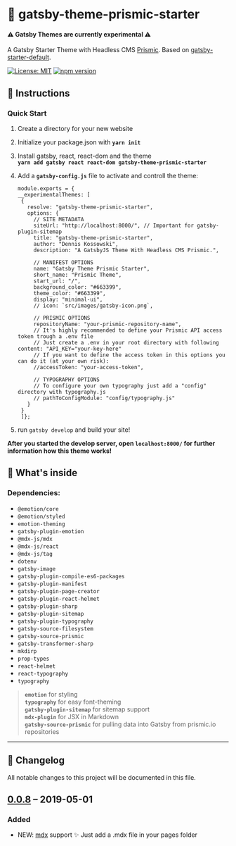 # 🌈 __gatsby-theme-prismic-starter__

#### ⚠️ __Gatsby Themes are currently experimental__ ⚠️

A Gatsby Starter Theme with Headless CMS [Prismic](https://prismic.io). Based on [gatsby-starter-default](https://www.gatsbyjs.org/starters/gatsbyjs/gatsby-starter-default/).

[![License: MIT](https://img.shields.io/badge/License-MIT-yellow.svg)](https://opensource.org/licenses/MIT)
[![npm version](https://badge.fury.io/js/gatsby-theme-prismic-starter.svg)](https://badge.fury.io/js/gatsby-theme-prismic-starter)

## 🚀 Instructions 
### Quick Start

1. Create a directory for your new website
2. Initialize your package.json with __`yarn init`__
3. Install gatsby, react, react-dom and the theme <br /> __`yarn add gatsby react react-dom gatsby-theme-prismic-starter`__
4. Add a __`gatsby-config.js`__ file to activate and controll the theme:

   ```javasript
   module.exports = {
   __experimentalThemes: [
    {
      resolve: "gatsby-theme-prismic-starter",
      options: {
        // SITE METADATA
        siteUrl: "http://localhost:8000/", // Important for gatsby-plugin-sitemap
        title: "gatsby-theme-prismic-starter",
        author: "Dennis Kossowski",
        description: "A GatsbyJS Theme With Headless CMS Prismic.",

        // MANIFEST OPTIONS
        name: "Gatsby Theme Prismic Starter",
        short_name: "Prismic Theme",
        start_url: "/",
        background_color: "#663399",
        theme_color: "#663399",
        display: "minimal-ui",
        // icon: `src/images/gatsby-icon.png`,

        // PRISMIC OPTIONS
        repositoryName: "your-prismic-repository-name",
        // It's highly recommended to define your Prismic API access token trough a .env file
        // Just create a .env in your root directory with following content: "API_KEY="your-key-here"
        // If you want to define the access token in this options you can do it (at your own risk):
        //accessToken: "your-access-token",

        // TYPOGRAPHY OPTIONS
        // To configure your own typography just add a "config" directory with typography.js
        // pathToConfigModule: "config/typography.js"
      }
    }
    ]};
   ```

5. run `gatsby develop` and build your site!

__After you started the develop server, open `localhost:8000/` for further information how this theme works!__

## 🤔 What's inside
### Dependencies:
- `@emotion/core`
- `@emotion/styled`
- `emotion-theming`
- `gatsby-plugin-emotion`
- `@mdx-js/mdx`
- `@mdx-js/react`
- `@mdx-js/tag`
- `dotenv`
- `gatsby-image`
- `gatsby-plugin-compile-es6-packages`
- `gatsby-plugin-manifest`
- `gatsby-plugin-page-creator`
- `gatsby-plugin-react-helmet`
- `gatsby-plugin-sharp`
- `gatsby-plugin-sitemap`
- `gatsby-plugin-typography`
- `gatsby-source-filesystem`
- `gatsby-source-prismic`
- `gatsby-transformer-sharp`
- `mkdirp`
- `prop-types`
- `react-helmet`
- `react-typography`
- `typography`

>__`emotion`__ for styling <br />
>__`typography`__ for easy font-theming <br />
>__`gatsby-plugin-sitemap`__ for sitemap support <br />
>__`mdx-plugin`__ for JSX in Markdown <br />
>__`gatsby-source-prismic`__ for pulling data into Gatsby from prismic.io repositories


***

## 🔄 Changelog
All notable changes to this project will be documented in this file.

## [0.0.8]() – 2019-05-01
### Added
- NEW: [mdx](https://gatsby-mdx.netlify.com) support ✨ Just add a .mdx file in your pages folder
